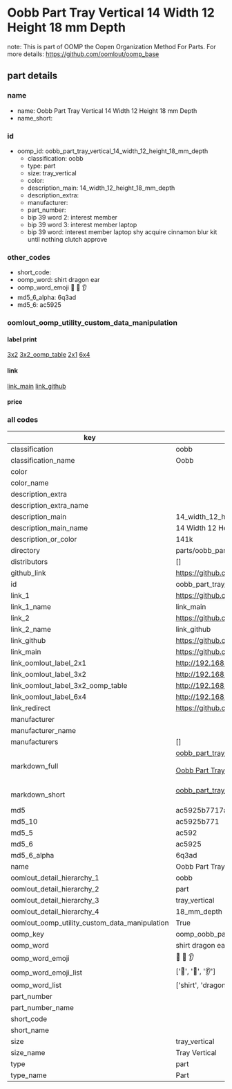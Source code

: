 # Oobb Part Tray Vertical 14 Width 12 Height 18 mm Depth  

note: This is part of OOMP the Oopen Organization Method For Parts. For more details: https://github.com/oomlout/oomp_base

##  part details
  







### name
* name: Oobb Part Tray Vertical 14 Width 12 Height 18 mm Depth
* name_short: 
### id
* oomp_id: oobb_part_tray_vertical_14_width_12_height_18_mm_depth
  * classification: oobb
  * type: part
  * size: tray_vertical
  * color: 
  * description_main: 14_width_12_height_18_mm_depth
  * description_extra: 
  * manufacturer: 
  * part_number: 
  * bip 39 word 2: interest member
  * bip 39 word 3: interest member laptop
  * bip 39 word: interest member laptop shy acquire cinnamon blur kit until nothing clutch approve

### other_codes
* short_code: 
* oomp_word: shirt dragon ear
* oomp_word_emoji :shirt: :dragon: :ear:
* md5_6_alpha: 6q3ad
* md5_6: ac5925






### oomlout_oomp_utility_custom_data_manipulation
#### label print
[3x2](http://192.168.1.245:1112/?label=oomp%206q3ad)
[3x2_oomp_table](http://192.168.1.108:1112/?label=oomp%206q3ad)
[2x1](http://192.168.1.242:1112/?label=oomp%206q3ad)
[6x4](http://192.168.1.55:1112/?label=oomp%206q3ad)    

#### link

[link_main](https://github.com/oomlout/oomlout_oomp_version_1_messy/tree/main/parts/oobb_part_tray_vertical_14_width_12_height_18_mm_depth) [link_github](https://github.com/oomlout/oomlout_oomp_version_1_messy/tree/main/parts/oobb_part_tray_vertical_14_width_12_height_18_mm_depth)                             

#### price







### all codes 
| key | value |  
| --- | --- |  
| classification | oobb |  
| classification_name | Oobb |  
| color |  |  
| color_name |  |  
| description_extra |  |  
| description_extra_name |  |  
| description_main | 14_width_12_height_18_mm_depth |  
| description_main_name | 14 Width 12 Height 18 mm Depth |  
| description_or_color | 141k |  
| directory | parts/oobb_part_tray_vertical_14_width_12_height_18_mm_depth |  
| distributors | [] |  
| github_link | https://github.com/oomlout/oomlout_oomp_part_src/tree/main/parts/oobb_part_tray_vertical_14_width_12_height_18_mm_depth |  
| id | oobb_part_tray_vertical_14_width_12_height_18_mm_depth |  
| link_1 | https://github.com/oomlout/oomlout_oomp_version_1_messy/tree/main/parts/oobb_part_tray_vertical_14_width_12_height_18_mm_depth |  
| link_1_name | link_main |  
| link_2 | https://github.com/oomlout/oomlout_oomp_version_1_messy/tree/main/parts/oobb_part_tray_vertical_14_width_12_height_18_mm_depth |  
| link_2_name | link_github |  
| link_github | https://github.com/oomlout/oomlout_oomp_version_1_messy/tree/main/parts/oobb_part_tray_vertical_14_width_12_height_18_mm_depth |  
| link_main | https://github.com/oomlout/oomlout_oomp_version_1_messy/tree/main/parts/oobb_part_tray_vertical_14_width_12_height_18_mm_depth |  
| link_oomlout_label_2x1 | http://192.168.1.242:1112/?label=oomp%206q3ad |  
| link_oomlout_label_3x2 | http://192.168.1.245:1112/?label=oomp%206q3ad |  
| link_oomlout_label_3x2_oomp_table | http://192.168.1.108:1112/?label=oomp%206q3ad |  
| link_oomlout_label_6x4 | http://192.168.1.55:1112/?label=oomp%206q3ad |  
| link_redirect | https://github.com/oomlout/oomlout_oomp_version_1_messy/tree/main/parts/oobb_part_tray_vertical_14_width_12_height_18_mm_depth |  
| manufacturer |  |  
| manufacturer_name |  |  
| manufacturers | [] |  
| markdown_full | [oobb_part_tray_vertical_14_width_12_height_18_mm_depth](none)<br>[](none)<br>[Oobb Part Tray Vertical 14 Width 12 Height 18 Mm Depth](none)<br><br> |  
| markdown_short | [oobb_part_tray_vertical_14_width_12_height_18_mm_depth](none)<br><br> |  
| md5 | ac5925b7717ae30ca4011c78fa22b3ad |  
| md5_10 | ac5925b771 |  
| md5_5 | ac592 |  
| md5_6 | ac5925 |  
| md5_6_alpha | 6q3ad |  
| name | Oobb Part Tray Vertical 14 Width 12 Height 18 mm Depth |  
| oomlout_detail_hierarchy_1 | oobb |  
| oomlout_detail_hierarchy_2 | part |  
| oomlout_detail_hierarchy_3 | tray_vertical |  
| oomlout_detail_hierarchy_4 | 18_mm_depth |  
| oomlout_oomp_utility_custom_data_manipulation | True |  
| oomp_key | oomp_oobb_part_tray_vertical_14_width_12_height_18_mm_depth |  
| oomp_word | shirt dragon ear |  
| oomp_word_emoji | :shirt: :dragon: :ear: |  
| oomp_word_emoji_list | [':shirt:', ':dragon:', ':ear:'] |  
| oomp_word_list | ['shirt', 'dragon', 'ear'] |  
| part_number |  |  
| part_number_name |  |  
| short_code |  |  
| short_name |  |  
| size | tray_vertical |  
| size_name | Tray Vertical |  
| type | part |  
| type_name | Part |  
